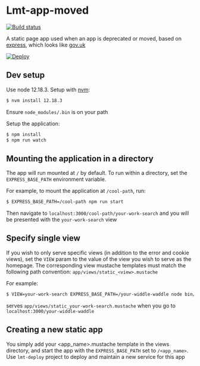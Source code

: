 # Lmt-app-moved

[![Build status][build status image]][ci]

A static page app used when an app is deprecated or moved, based on [express], which looks like [gov.uk]

[![Deploy][heroku deploy image]][heroku deploy hook]

## Dev setup

Use node 12.18.3. Setup with [nvm](https://github.com/creationix/nvm):

```sh
$ nvm install 12.18.3
``` 

Ensure `node_modules/.bin` is on your path

Setup the application:

```sh
$ npm install
$ npm run watch
``` 

## Mounting the application in a directory

The app will run mounted at `/` by default. To run within a directory, set the
`EXPRESS_BASE_PATH` environment variable.

For example, to mount the application at `/cool-path`, run:

```sh
$ EXPRESS_BASE_PATH=/cool-path npm run start
```

Then navigate to `localhost:3000/cool-path/your-work-search` and you will be presented with the `your-work-search` view

## Specify single view

If you wish to only serve specific views (in addition to the error and cookie views), 
set the `VIEW` param to the value of the view you wish to serve as the homepage. The corresponding 
view mustache templates must match the following path convention:
`app/views/static_<view>.mustache`

For example:

 ```sh
 $ VIEW=your-work-search EXPRESS_BASE_PATH=/your-widdle-waddle node bin/www
 ```
 
serves `app/views/static_your-work-search.mustache` when you go to 
`localhost:3000/your-widdle-waddle`

## Creating a new static app

You simply add your <app_name>.mustache template in the views directory, and start the app with the `EXPRESS_BASE_PATH`
set to `/<app_name>`. Use `lmt-deploy` project to deploy and maintain a new service for this app

[build status image]: https://api.travis-ci.org/lm-tools/lmt-app-moved.svg
[ci]: https://travis-ci.org/lm-tools/lmt-app-moved
[express]: http://expressjs.com/
[gov.uk]: https://www.gov.uk/
[heroku deploy image]: https://www.herokucdn.com/deploy/button.svg
[heroku deploy hook]: https://heroku.com/deploy
